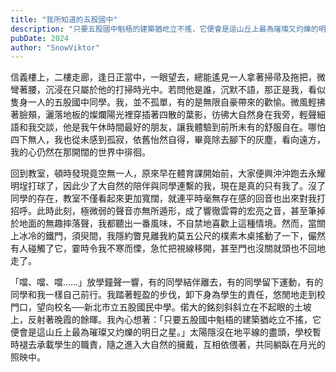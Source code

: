```yaml
---
title: "我所知道的五股國中"
description: "只要五股國中魁梧的建築猶屹立不搖，它便會是這山丘上最為璀璨又灼爍的明日之星。"
pubDate: 2024
author: "SnowViktor"
---
```


信義樓上，二樓走廊，逢日正當中，一眼望去，總能遙見一人拿著掃帚及拖把，微彎著腰，沉浸在只屬於他的打掃時光中。若問他是誰，沉默不語，那正是我，看似隻身一人的五股國中同學。我，並不孤單，有的是無限自豪帶來的歡愉。微風輕拂著臉頰，灑落地板的燦爛陽光裡穿插著四散的葉影，彷彿大自然身在我旁，輕聲細語和我交談，他是我午休時間最好的朋友，讓我體驗到前所未有的舒服自在。哪怕四下無人，我也從未感到孤寂，依舊怡然自得，畢竟除去腳下的灰塵，看向遠方，我的心仍然在那開闊的世界中徘徊。

回到教室，頓時發現竟空無一人，原來早在體育課開始前，大家便興沖沖跑去永耀明埕打球了，因此少了大自然的陪伴與同學連繫的我，現在是真的只有我了。沒了同學的存在，教室不僅看起來更加寬闊，就連平時毫無存在感的回音也出來對我打招呼。此時此刻，極微弱的聲音亦無所遁形，成了響徹雲霄的宏亮之音，甚至筆掉於地面的無趣摔落聲，我都聽出一番風味，不自禁地喜歡上這種情境。然而，當關上冰冷的鐵門，須臾間，我隱約瞥見離我約莫五公尺的樸素木桌搖動了一下，儼然有人碰觸了它，霎時令我不寒而慄，急忙把視線移開，甚至門也沒關就頭也不回地走了。

「噹、噹、噹……」放學鐘聲一響，有的同學結伴離去，有的同學留下運動，有的同學和我一樣自己前行。我踏著輕盈的步伐，卸下身為學生的責任，悠閒地走到校門口，望向校名──新北市立五股國民中學。偌大的銘刻斜斜立在不起眼的土坡上，反射著晚霞的餘暉。我內心想著：「只要五股國中魁梧的建築猶屹立不搖，它便會是這山丘上最為璀璨又灼爍的明日之星。」太陽隱沒在地平線的盡頭，學校暫時褪去承載學生的職責，隨之進入大自然的擁戴，互相依偎著，共同躺臥在月光的照映中。